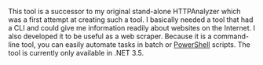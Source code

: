This tool is a successor to my original stand-alone HTTPAnalyzer which was a first attempt at creating such a tool. I basically needed a tool that had a CLI and could give me information readily about websites on the Internet. I also developed it to be useful as a web scraper. Because it is a command-line tool, you can easily automate tasks in batch or [PowerShell](http://en.wikipedia.org/wiki/Windows_PowerShell) scripts. The tool is currently only available in .NET 3.5.